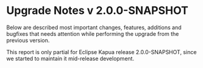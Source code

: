 # Upgrade Notes v 2.0.0-SNAPSHOT

Below are described most important changes, features, additions and bugfixes that needs attention while performing the upgrade from the previous version.

This report is only partial for Eclipse Kapua release 2.0.0-SNAPSHOT, since we started to maintain it mid-release development.
